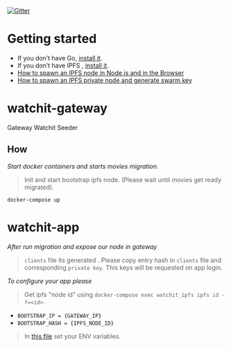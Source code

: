 [![Gitter](https://badges.gitter.im/watchit-app/community.svg)](https://gitter.im/watchit-app/community?utm_source=badge&utm_medium=badge&utm_campaign=pr-badge)

# Getting started
* If you don’t have Go, [install it](https://golang.org/doc/install).
* If you don’t have IPFS , [install it](https://github.com/ipfs/go-ipfs#install).
* [How to spawn an IPFS node in Node.js and in the Browser](https://mrh.io/2018-01-24-pushing-limits-ipfs-orbitdb/) 
* [How to spawn an IPFS private node and generate swarm key](https://mrh.io/ipfs-private-networks/) 



# watchit-gateway
Gateway Watchit Seeder

## How

*Start docker containers and starts movies migration.*
> Init and start bootstrap ipfs node. 
> (Please wait until movies get ready migrated).

`docker-compose up`

# watchit-app

*After run migration and expose our node in gateway*

> `clients` file its generated . Please copy entry hash in `clients` file and corresponding `private key`. This keys will be requested on app login. 

*To configure your app please*

> Get ipfs "node id" using `docker-compose exec watchit_ipfs ipfs id -f=<id>`.
* `BOOTSTRAP_IP = {GATEWAY_IP} `
* `BOOTSTRAP_HASH = {IPFS_NODE_ID}`
> In [this file](https://github.com/ZorrillosDev/watchit-desktop/blob/master/public/lib/settings/orbit.js) set your ENV variables. 




